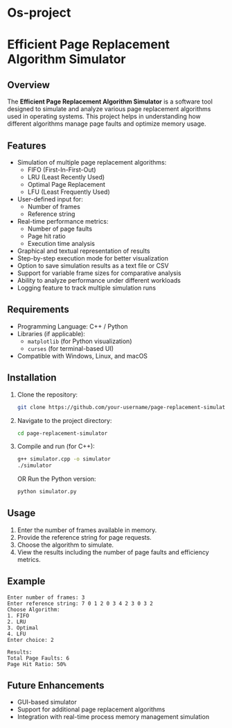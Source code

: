 # Os-project

# Efficient Page Replacement Algorithm Simulator

## Overview
The **Efficient Page Replacement Algorithm Simulator** is a software tool designed to simulate and analyze various page replacement algorithms used in operating systems. This project helps in understanding how different algorithms manage page faults and optimize memory usage.

## Features
- Simulation of multiple page replacement algorithms:
  - FIFO (First-In-First-Out)
  - LRU (Least Recently Used)
  - Optimal Page Replacement
  - LFU (Least Frequently Used)
- User-defined input for:
  - Number of frames
  - Reference string
- Real-time performance metrics:
  - Number of page faults
  - Page hit ratio
  - Execution time analysis
- Graphical and textual representation of results
- Step-by-step execution mode for better visualization
- Option to save simulation results as a text file or CSV
- Support for variable frame sizes for comparative analysis
- Ability to analyze performance under different workloads
- Logging feature to track multiple simulation runs

## Requirements
- Programming Language: C++ / Python
- Libraries (if applicable):
  - `matplotlib` (for Python visualization)
  - `curses` (for terminal-based UI)
- Compatible with Windows, Linux, and macOS

## Installation
1. Clone the repository:
   ```sh
   git clone https://github.com/your-username/page-replacement-simulator.git
   ```
2. Navigate to the project directory:
   ```sh
   cd page-replacement-simulator
   ```
3. Compile and run (for C++):
   ```sh
   g++ simulator.cpp -o simulator
   ./simulator
   ```
   OR
   Run the Python version:
   ```sh
   python simulator.py
   ```

## Usage
1. Enter the number of frames available in memory.
2. Provide the reference string for page requests.
3. Choose the algorithm to simulate.
4. View the results including the number of page faults and efficiency metrics.

## Example
```
Enter number of frames: 3
Enter reference string: 7 0 1 2 0 3 4 2 3 0 3 2
Choose Algorithm:
1. FIFO
2. LRU
3. Optimal
4. LFU
Enter choice: 2

Results:
Total Page Faults: 6
Page Hit Ratio: 50%
```

## Future Enhancements
- GUI-based simulator
- Support for additional page replacement algorithms
- Integration with real-time process memory management simulation
